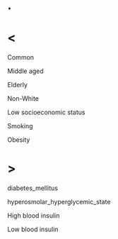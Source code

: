 # .

# <

Common

Middle aged

Elderly

Non-White

Low socioeconomic status

Smoking

Obesity

# >

diabetes_mellitus

hyperosmolar_hyperglycemic_state

High blood insulin

Low blood insulin
